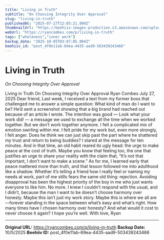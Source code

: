 ```yaml
---
title: "Living in Truth"
subtitle: "On Choosing Integrity Over Approval"
slug: "living-in-truth"
publishedAt: "2025-07-27T12:05:21.000Z"
thumbnailUrl: "https://beehiiv-images-production.s3.amazonaws.com/uploads/asset/file/2c725bff-8286-4d43-b8d8-e610ba61fc28/living_in_truth_thumbnail.png?t=1757985470"
webUrl: "https://ryancombes.com/p/living-in-truth"
tags: ["wholeness","inner work"]
backup_date: "2025-10-05T03:07:05.004Z"
beehiiv_id: "post_4f0e11ab-69ea-4435-aad9-503439243466"
---
```


# Living in Truth

*On Choosing Integrity Over Approval*



Living in Truth On Choosing Integrity Over Approval Ryan Combes July 27, 2025 Dear friend, Last week, I received a text from my former boss that challenged me to answer a simple question: What kind of man do I want to be? He’d sent a screenshot showing that a big brand had reached out because of an article I wrote. The intention was good — Look what your work did! — a message we used to exchange all the time when we worked together. But we don’t work together anymore. I felt a complicated mix of emotion swirling within me. I felt pride for my work but, even more strongly, I felt anger. Does he think we can just skip past the part where he shattered my trust and return to being buddies? I stared at the message for ten minutes. And in that time, an old habit reared its ugly head: the urge to make peace at the cost of truth. Maybe you know that feeling too, the one that justifies an urge to share your reality with the claim that, “It’s not that important, I don’t want to make a scene.” As for me, I learned early that peace mattered more than truth, and that lesson followed me into adulthood like a shadow. Whether it’s telling a friend how I really feel or naming my needs at work, part of me stills fears the same old thing: rejection. Avoiding disapproval has been the highest priority of the boy in me who just wants everyone to like him. No more. I knew I couldn’t respond with the usual, and I didn’t, because the man I want to be doesn’t choose harmony over honesty. Maybe this isn’t just my work story. Maybe this is where we all are—forever standing in the space between what’s easy and what’s right. How many times have I chosen harmony over honesty? And what would it cost to never choose it again? I hope you’re well. With love, Ryan

---

**Original URL:** https://ryancombes.com/p/living-in-truth
**Backup Date:** 10/5/2025
**Beehiiv ID:** post_4f0e11ab-69ea-4435-aad9-503439243466
